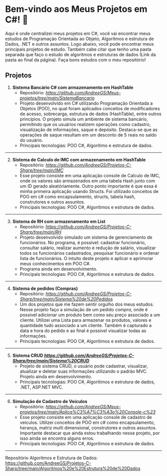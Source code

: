 # Bem-vindo aos Meus Projetos em C#! 👋

Aqui é onde centralizei meus projetos em C#, você vai encontrar meus estudos de Programação Orientada ao Objeto, Algoritmos e estrutura de Dados, .NET e outros assuntos. Logo abaixo, você pode encontrar meus principais projetos de estudo. Também cabe citar que tenho uma pasta separada que faço o estudo de algoritmos e estruturas de dados (Link da pasta ao final da página). Faça bons estudos com o meu repositório!

## Projetos 

1. **Sistema Bancário C# com armazenamento em HashTable**
   - Repositório: *https://github.com/AndreeGS/Meus-projetos/tree/main/SistemaBancario*
   - Projeto desenvolvido em C# utilizando Programação Orientada a Objetos (POO), no qual foram aplicados conceitos de modificadores de acesso, sobrecarga, estrutura de dados (HashTable), entre outros princípios. O projeto simula um ambiente de sistema bancário, permitindo que os usuários realizem operações como cadastro, visualização de informações, saque e depósito. Destaca-se que as operações de saque resultam em um desconto de 5 reais no saldo do usuário.
   - Principais tecnologias: POO C#, Algoritimo e estrutura de dados.
---
2. **Sistema de Calculo de IMC com armazenamento em HashTable**
   - Repositório: *https://github.com/AndreeGS/Projetos-C-Sharp/tree/main/IMC*
   - Esse projeto consiste em uma aplicação console de Calculo de IMC, onde os valores são armazenados em uma tabela Hash junto com um ID gerado aleatóriamente. Outro ponto importante é que essa é minha primeira aplicação usando Structs. Foi utilizado conceitos de POO em c# como encapsulamento, structs,  tabela hash, construtores e outros assuntos.
   - Principais tecnologias:  POO C#, Algoritimos e estrutura de dados.
---
3. **Sistema de RH com armazenamento em List**
   - Repositório: *https://github.com/AndreeGS/Projetos-C-Sharp/tree/main/RH*
   - Projeto desenvolvido simulado um sistema de gerenciamento de funcionários. No programa, é possível: cadastrar funcionário, consultar salário, realizar aumento e redução de salário, visualizar todos os funcionários cadastrados, pesquisar funcionário e ordenar lista de funcionários. O intuito deste projeto e aplicar e aprimorar meus conhecimentos em POO C#.
   - Programa ainda em desenvolvimento.
   - Principais tecnologias: POO C#, Algoritimos e estrutura de dados.
---
4. **Sistema de pedidos (Compras)**
   - Repositório: *https://github.com/AndreeGS/Projetos-C-Sharp/tree/main/Sistema%20de%20Pedidos*
   - Um dos projetos que me fazem sentir orgulho dos meus estudos. Nesse projeto faço a simulação de um pedido *compra*, onde é possível adicionar um produto bem como seu preço associado a um cliente. Utilizei uma Lista para armazenar os produtos, valores e quantidade tudo associado a um cliente. Também é capturado a data e hora do pedido e ao final é possível visualizar todas as informações.
   - Principais tecnologias: POO C#, Algoritimos e estrutura de dados.
---
5. **Sistema CRUD *https://github.com/AndreeGS/Projetos-C-Sharp/tree/main/Sistema%20CRUD***
   - Projeto de sistema CRUD, o usuário pode cadastrar, visualizar, atualizar e deletar suas informações utilizando o padrão MVC. Projeto ainda em desenvolvimento.
   - Principais tecnologias: POO C#, Algoritimos e estrutura de dados, .NET, ASP.NET MVC.
---   
6. **Simulação de Cadastro de Veículos**
   - Repositório: *https://github.com/AndreeGS/Meus-projetos/tree/main/Aplica%C3%A7%C3%A3o%20Console-c%23*
   - Esse projeto consiste em uma aplicação console de cadastro de veículos. Utilizei conceitos de POO em c# como encapsulamento, herança, matriz multi dimensional, construtores e outros assuntos. Importante destacar que ainda estou trabalhando nesse projeto, por isso ainda se encontra alguns erros.
   - Principais tecnologias:  POO C#, Algoritimos e estrutura de dados.

---
Repositório Algoritmos e Estrutura de Dados: 
https://github.com/AndreeGS/Projetos-C-Sharp/tree/main/Algoritmos%20e%20Estrutura%20de%20Dados
